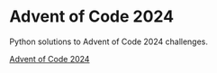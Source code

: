 # Advent of Code 2024
Python solutions to Advent of Code 2024 challenges.

[Advent of Code 2024](https://adventofcode.com/2024)
